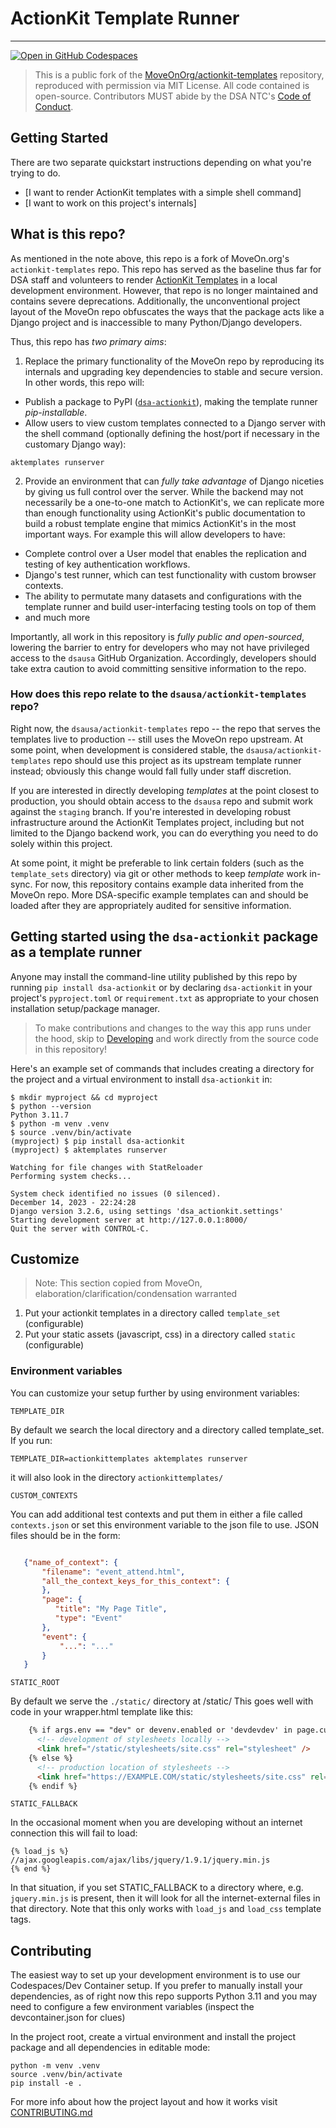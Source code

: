 # ActionKit Template Runner
---

[![Open in GitHub Codespaces](https://github.com/codespaces/badge.svg)](https://codespaces.new/dsa-ntc/actionkit-templates)

> This is a public fork of the [MoveOnOrg/actionkit-templates](https://github.com/MoveOnOrg/actionkit-templates) repository, reproduced with permission via MIT License. All code contained is open-source. Contributors MUST abide by the DSA NTC's [Code of Conduct](https://docs.google.com/document/d/12JOWHitVxx8ZR15Ea46JrD1fTpqO2xhBzag1cHRmFwE/edit?usp=sharing).

## Getting Started

There are two separate quickstart instructions depending on what you're trying to do.

- [I want to render ActionKit templates with a simple shell command]
- [I want to work on this project's internals]

## What is this repo?

As mentioned in the note above, this repo is a fork of MoveOn.org's `actionkit-templates` repo. This repo has served as the baseline thus far for DSA staff and volunteers to render [ActionKit Templates](https://docs.actionkit.com/docs/manual/developer/templates_index.html) in a local development environment. However, that repo is no longer maintained and contains severe deprecations. Additionally, the unconventional project layout of the MoveOn repo obfuscates the ways that the package acts like a Django project and is inaccessible to many Python/Django developers.

Thus, this repo has *two primary aims*:

1) Replace the primary functionality of the MoveOn repo by reproducing its internals and upgrading key dependencies to stable and secure version. In other words, this repo will:
  - Publish a package to PyPI ([`dsa-actionkit`](https://pypi.org/project/dsa-actionkit/)), making the template runner *pip-installable*.
  - Allow users to view custom templates connected to a Django server with the shell command (optionally defining the host/port if necessary in the customary Django way):
  ```shell
  aktemplates runserver
  ```

2) Provide an environment that can *fully take advantage* of Django niceties by giving us full control over the server. While the backend may not necessarily be a one-to-one match to ActionKit's, we can replicate more than enough functionality using ActionKit's public documentation to build a robust template engine that mimics ActionKit's in the most important ways. For example this will allow developers to have:

- Complete control over a User model that enables the replication and testing of key authentication workflows.
- Django's test runner, which can test functionality with custom browser contexts.
- The ability to permutate many datasets and configurations with the template runner and build user-interfacing testing tools on top of them
- and much more

Importantly, all work in this repository is *fully public and open-sourced*, lowering the barrier to entry for developers who may not have privileged access to the `dsausa` GitHub Organization.  Accordingly, developers should take extra caution to avoid committing sensitive information to the repo.

### How does this repo relate to the `dsausa/actionkit-templates` repo?

Right now, the `dsausa/actionkit-templates` repo -- the repo that serves the templates live to production -- still uses the MoveOn repo upstream. At some point, when development is considered stable, the `dsausa/actionkit-templates` repo should use this project as its upstream template runner instead; obviously this change would fall fully under staff discretion.

If you are interested in directly developing *templates* at the point closest to production, you should obtain access to the `dsausa` repo and submit work against the `staging` branch. If you're interested in developing robust infrastructure around the ActionKit Templates project, including but not limited to the Django backend work, you can do everything you need to do solely within this project.

At some point, it might be preferable to link certain folders (such as the `template_sets` directory) via git or other methods to keep *template* work in-sync. For now, this repository contains example data inherited from the MoveOn repo. More DSA-specific example templates can and should be loaded after they are appropriately audited for sensitive information.

## Getting started using the `dsa-actionkit` package as a template runner

Anyone may install the command-line utility published by this repo by running `pip install dsa-actionkit` or by declaring `dsa-actionkit` in your project's `pyproject.toml` or `requirement.txt` as appropriate to your chosen installation setup/package manager.

> To make contributions and changes to the way this app runs under the hood, skip to [Developing](#developing) and work directly from the source code in this repository!

Here's an example set of commands that includes creating a directory for the project and a virtual environment to install `dsa-actionkit` in:

```console
$ mkdir myproject && cd myproject
$ python --version
Python 3.11.7
$ python -m venv .venv
$ source .venv/bin/activate
(myproject) $ pip install dsa-actionkit
(myproject) $ aktemplates runserver

Watching for file changes with StatReloader
Performing system checks...

System check identified no issues (0 silenced).
December 14, 2023 - 22:24:28
Django version 3.2.6, using settings 'dsa_actionkit.settings'
Starting development server at http://127.0.0.1:8000/
Quit the server with CONTROL-C.
```

## Customize

> Note: This section copied from MoveOn, elaboration/clarification/condensation warranted

1. Put your actionkit templates in a directory called `template_set` (configurable)
2. Put your static assets (javascript, css) in a directory called `static` (configurable)

### Environment variables

You can customize your setup further by using environment variables:

`TEMPLATE_DIR`

By default we search the local directory and a directory called template_set.  If you run:

```
TEMPLATE_DIR=actionkittemplates aktemplates runserver
```

it will also look in the directory `actionkittemplates/`

`CUSTOM_CONTEXTS`

You can add additional test contexts and put them in either a file called `contexts.json` or set this environment variable to the json file to use.  JSON files should be in the form:

```json

   {"name_of_context": {
       "filename": "event_attend.html",
       "all_the_context_keys_for_this_context": {
       },
       "page": {
          "title": "My Page Title",
          "type": "Event"
       },
       "event": {
           "...": "..."
       }
   }

```

`STATIC_ROOT`

By default we serve the `./static/` directory at /static/  This goes well with code in your wrapper.html template like this:

```html
    {% if args.env == "dev" or devenv.enabled or 'devdevdev' in page.custom_fields.layout_options %}
      <!-- development of stylesheets locally -->
      <link href="/static/stylesheets/site.css" rel="stylesheet" />
    {% else %}
      <!-- production location of stylesheets -->
      <link href="https://EXAMPLE.COM/static/stylesheets/site.css" rel="stylesheet" />
    {% endif %}
```

`STATIC_FALLBACK`

In the occasional moment when you are developing without an internet connection this will fail to load:

```
{% load_js %}
//ajax.googleapis.com/ajax/libs/jquery/1.9.1/jquery.min.js
{% end %}
```

In that situation, if you set STATIC_FALLBACK to a directory where, e.g. `jquery.min.js` is present, then it will look for all the internet-external files in that directory. Note that this only works with `load_js` and `load_css` template tags.

## Contributing

The easiest way to set up your development environment is to use our Codespaces/Dev Container setup. If you prefer to manually install your dependencies, as of right now this repo supports Python 3.11 and you may need to configure a few environment variables (inspect the devcontainer.json for clues)

In the project root, create a virtual environment and install the project package and all dependencies in editable mode:

  ```
  python -m venv .venv
  source .venv/bin/activate
  pip install -e .
  ```

For more info about how the project layout and how it works visit [CONTRIBUTING.md](./CONTRIBUTING.md)
